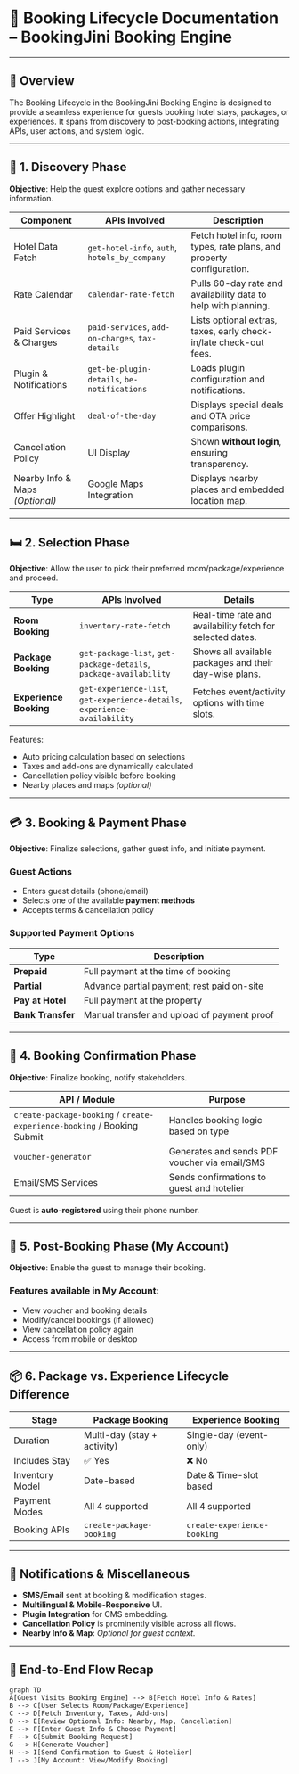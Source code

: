 # 🧾 Booking Lifecycle Documentation – BookingJini Booking Engine

---

## 🔁 Overview

The Booking Lifecycle in the BookingJini Booking Engine is designed to provide a seamless experience for guests booking hotel stays, packages, or experiences. It spans from discovery to post-booking actions, integrating APIs, user actions, and system logic.

---

## 🧭 1. Discovery Phase

**Objective**: Help the guest explore options and gather necessary information.

| Component | APIs Involved | Description |
|----------|----------------|-------------|
| Hotel Data Fetch | `get-hotel-info`, `auth`, `hotels_by_company` | Fetch hotel info, room types, rate plans, and property configuration. |
| Rate Calendar | `calendar-rate-fetch` | Pulls 60-day rate and availability data to help with planning. |
| Paid Services & Charges | `paid-services`, `add-on-charges`, `tax-details` | Lists optional extras, taxes, early check-in/late check-out fees. |
| Plugin & Notifications | `get-be-plugin-details`, `be-notifications` | Loads plugin configuration and notifications. |
| Offer Highlight | `deal-of-the-day` | Displays special deals and OTA price comparisons. |
| Cancellation Policy | UI Display | Shown **without login**, ensuring transparency. |
| Nearby Info & Maps *(Optional)* | Google Maps Integration | Displays nearby places and embedded location map. |

---

## 🛏️ 2. Selection Phase

**Objective**: Allow the user to pick their preferred room/package/experience and proceed.

| Type | APIs Involved | Details |
|------|----------------|---------|
| **Room Booking** | `inventory-rate-fetch` | Real-time rate and availability fetch for selected dates. |
| **Package Booking** | `get-package-list`, `get-package-details`, `package-availability` | Shows all available packages and their day-wise plans. |
| **Experience Booking** | `get-experience-list`, `get-experience-details`, `experience-availability` | Fetches event/activity options with time slots. |

Features:
- Auto pricing calculation based on selections
- Taxes and add-ons are dynamically calculated
- Cancellation policy visible before booking
- Nearby places and maps *(optional)*

---

## 💳 3. Booking & Payment Phase

**Objective**: Finalize selections, gather guest info, and initiate payment.

### Guest Actions
- Enters guest details (phone/email)
- Selects one of the available **payment methods**
- Accepts terms & cancellation policy

### Supported Payment Options

| Type | Description |
|------|-------------|
| **Prepaid** | Full payment at the time of booking |
| **Partial** | Advance partial payment; rest paid on-site |
| **Pay at Hotel** | Full payment at the property |
| **Bank Transfer** | Manual transfer and upload of payment proof |

---

## 📩 4. Booking Confirmation Phase

**Objective**: Finalize booking, notify stakeholders.

| API / Module | Purpose |
|--------------|---------|
| `create-package-booking` / `create-experience-booking` / Booking Submit | Handles booking logic based on type |
| `voucher-generator` | Generates and sends PDF voucher via email/SMS |
| Email/SMS Services | Sends confirmations to guest and hotelier |

Guest is **auto-registered** using their phone number.  

---

## 🔐 5. Post-Booking Phase (My Account)

**Objective**: Enable the guest to manage their booking.

### Features available in **My Account**:
- View voucher and booking details
- Modify/cancel bookings (if allowed)
- View cancellation policy again
- Access from mobile or desktop

---

## 📦 6. Package vs. Experience Lifecycle Difference

| Stage | Package Booking | Experience Booking |
|-------|------------------|---------------------|
| Duration | Multi-day (stay + activity) | Single-day (event-only) |
| Includes Stay | ✅ Yes | ❌ No |
| Inventory Model | Date-based | Date & Time-slot based |
| Payment Modes | All 4 supported | All 4 supported |
| Booking APIs | `create-package-booking` | `create-experience-booking` |

---

## 🔔 Notifications & Miscellaneous

- **SMS/Email** sent at booking & modification stages.
- **Multilingual & Mobile-Responsive** UI.
- **Plugin Integration** for CMS embedding.
- **Cancellation Policy** is prominently visible across all flows.
- **Nearby Info & Map**: *Optional for guest context.*

---

## 🔄 End-to-End Flow Recap

```mermaid
graph TD
A[Guest Visits Booking Engine] --> B[Fetch Hotel Info & Rates]
B --> C[User Selects Room/Package/Experience]
C --> D[Fetch Inventory, Taxes, Add-ons]
D --> E[Review Optional Info: Nearby, Map, Cancellation]
E --> F[Enter Guest Info & Choose Payment]
F --> G[Submit Booking Request]
G --> H[Generate Voucher]
H --> I[Send Confirmation to Guest & Hotelier]
I --> J[My Account: View/Modify Booking]

